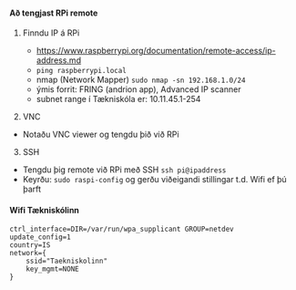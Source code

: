 #### Að tengjast RPi remote

1. Finndu IP á RPi
    
    - https://www.raspberrypi.org/documentation/remote-access/ip-address.md
    - `ping raspberrypi.local`
    - nmap (Network Mapper) `sudo nmap -sn 192.168.1.0/24`       
    - ýmis forrit: FRING (andrion app), Advanced IP scanner
    - subnet range í Tækniskóla er: 10.11.45.1-254

    
2. VNC
 - Notaðu VNC viewer og tengdu þið við RPi


3. SSH 
 - Tengdu þig remote við RPi með SSH `ssh pi@ipaddress` 
 - Keyrðu: `sudo raspi-config` og gerðu viðeigandi stillingar t.d. Wifi ef þú þarft


#### Wifi Tækniskólinn

```
ctrl_interface=DIR=/var/run/wpa_supplicant GROUP=netdev
update_config=1
country=IS
network={
    ssid="Taekniskolinn"
    key_mgmt=NONE
}
```
